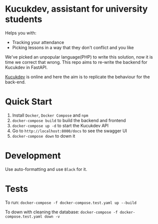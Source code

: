 # Kucukdev, assistant for university students

Helps you with:

-   Tracking your attendance
-   Picking lessons in a way that they don't conflict and you like

We've picked an unpopular language(PHP) to write this solution, now it
is time we correct that wrong. This repo aims to re-write the backend
for Kucukdev in FastAPI.

[Kucukdev](https://www.kucukdev.org) is online and here the aim is to
replicate the behaviour for the back-end.

# Quick Start

1. Install `Docker`, `Docker Compose` and `npm`
1. `docker-compose build` to build the backend and frontend
1. `docker-compose up -d` to start the Kucukdev API
1. Go to `http://localhost:8000/docs` to see the swagger UI
1. `docker-compose down` to down it

# Development

Use auto-formatting and use `Black` for it.

# Tests

To run:
`docker-compose -f docker-compose.test.yaml up --build`

To down with cleaning the database:
`docker-compose -f docker-compose.test.yaml down -v`
